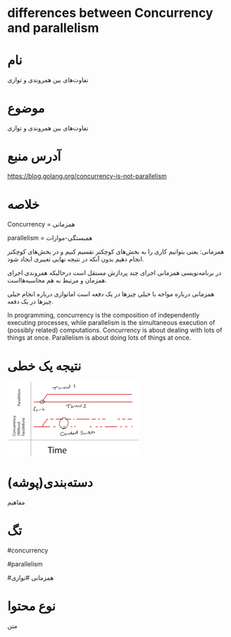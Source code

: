 differences between Concurrency and parallelism
===


نام
===
تفاوت‌های بین  همروندی و توازی




موضوع
===
تفاوت‌های بین  همروندی و توازی



آدرس منبع
===

https://blog.golang.org/concurrency-is-not-parallelism



خلاصه
===

Concurrency = همزمانی

parallelism = همبستگی-موازات


همزمانی: یعنی بتوانیم کاری را به بخش‌های کوچکتر تقسیم کنیم و در بخش‌های کوچکتر انجام دهیم بدون آنکه در نتیجه نهایی تغییری ایجاد شود.



در برنامه‌نویسی همزمانی اجرای چند پردازش مستقل است درحالیکه همروندی اجرای همزمان و مرتبط به هم محاسبه‌هااست.

همزمانی درباره مواجه با خیلی چیزها در یک دفعه است اماتوازی درباره انجام خیلی چیزها در یک دفعه.




In programming, concurrency is the composition of independently executing processes, while parallelism is the simultaneous execution of (possibly related) computations.
Concurrency is about dealing with lots of things at once. Parallelism is about doing lots of things at once.



نتیجه یک خطی
===
 
![](concurrenc-vs-parallelism.png)
 
دسته‌بندی(پوشه)
===

مفاهیم



تگ
===

#concurrency 

#parallelism

#همزمانی
#توازی



نوع محتوا
===

متن